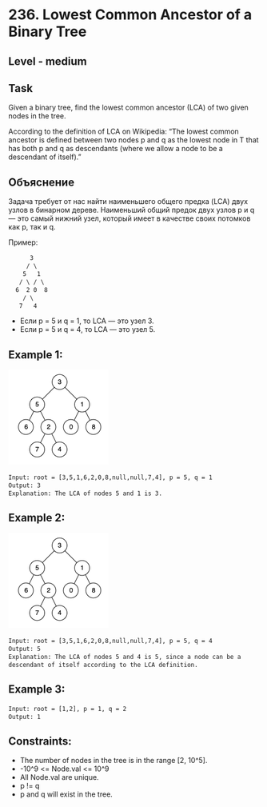 # 236. Lowest Common Ancestor of a Binary Tree


## Level - medium


## Task
Given a binary tree, find the lowest common ancestor (LCA) of two given nodes in the tree.

According to the definition of LCA on Wikipedia: 
“The lowest common ancestor is defined between two nodes p and q as the lowest node in T that has both p and q as descendants 
(where we allow a node to be a descendant of itself).”


## Объяснение
Задача требует от нас найти наименьшего общего предка (LCA) двух узлов в бинарном дереве. 
Наименьший общий предок двух узлов p и q — это самый нижний узел, который имеет в качестве своих потомков как p, так и q.

Пример:
````
      3
     / \
    5   1
   / \ / \
  6  2 0  8
    / \
   7   4
````
- Если p = 5 и q = 1, то LCA — это узел 3.
- Если p = 5 и q = 4, то LCA — это узел 5.


## Example 1:
![img.png](img.png)
````
Input: root = [3,5,1,6,2,0,8,null,null,7,4], p = 5, q = 1
Output: 3
Explanation: The LCA of nodes 5 and 1 is 3.
````


## Example 2:
![img_1.png](img_1.png)
````
Input: root = [3,5,1,6,2,0,8,null,null,7,4], p = 5, q = 4
Output: 5
Explanation: The LCA of nodes 5 and 4 is 5, since a node can be a descendant of itself according to the LCA definition.
````


## Example 3:
````
Input: root = [1,2], p = 1, q = 2
Output: 1
````


## Constraints:
- The number of nodes in the tree is in the range [2, 10^5].
- -10^9 <= Node.val <= 10^9
- All Node.val are unique.
- p != q
- p and q will exist in the tree.